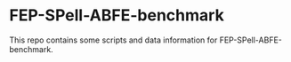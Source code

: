 # FEP-SPell-ABFE-benchmark
This repo contains some scripts and data information for FEP-SPell-ABFE-benchmark.
